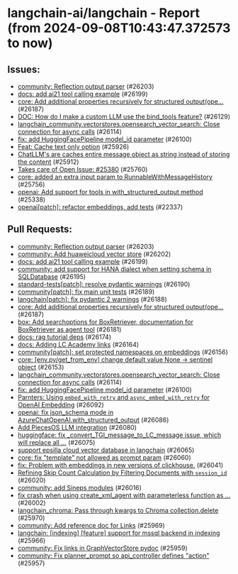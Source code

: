 # langchain-ai/langchain - Report (from 2024-09-08T10:43:47.372573 to now)

## Issues:
- [community: Reflection output parser](https://github.com/langchain-ai/langchain/pull/26203) (#26203)
- [docs: add ai21 tool calling example](https://github.com/langchain-ai/langchain/pull/26199) (#26199)
- [core: Add additional properties recursively for structured output(ope…](https://github.com/langchain-ai/langchain/pull/26187) (#26187)
- [DOC: How do I make a custom LLM use the bind_tools feature?](https://github.com/langchain-ai/langchain/issues/26129) (#26129)
- [langchain_community.vectorstores.opensearch_vector_search: Close connection for async calls](https://github.com/langchain-ai/langchain/pull/26114) (#26114)
- [fix: add HuggingFacePipeline model_id parameter](https://github.com/langchain-ai/langchain/pull/26100) (#26100)
- [Feat: Cache text only option](https://github.com/langchain-ai/langchain/pull/25926) (#25926)
- [ChatLLM's are caches entire message object as string instead of storing the content](https://github.com/langchain-ai/langchain/issues/25912) (#25912)
- [Takes care of Open Issue: #25380](https://github.com/langchain-ai/langchain/pull/25760) (#25760)
- [core: added an extra input param to RunnableWithMessageHistory](https://github.com/langchain-ai/langchain/pull/25756) (#25756)
- [openai: Add support for tools in with_structured_output method](https://github.com/langchain-ai/langchain/pull/25338) (#25338)
- [openai[patch]: refactor embeddings, add tests](https://github.com/langchain-ai/langchain/pull/22337) (#22337)

## Pull Requests:
- [community: Reflection output parser](https://github.com/langchain-ai/langchain/pull/26203) (#26203)
- [community: Add huaweicloud vector store](https://github.com/langchain-ai/langchain/pull/26202) (#26202)
- [docs: add ai21 tool calling example](https://github.com/langchain-ai/langchain/pull/26199) (#26199)
- [community: add support for HANA dialect when setting schema in SQLDatabase](https://github.com/langchain-ai/langchain/pull/26195) (#26195)
- [standard-tests[patch]: resolve pydantic warnings](https://github.com/langchain-ai/langchain/pull/26190) (#26190)
- [community[patch]: fix main unit tests](https://github.com/langchain-ai/langchain/pull/26189) (#26189)
- [langchain[patch]: fix pydantic 2 warnings](https://github.com/langchain-ai/langchain/pull/26188) (#26188)
- [core: Add additional properties recursively for structured output(ope…](https://github.com/langchain-ai/langchain/pull/26187) (#26187)
- [box: Add searchoptions for BoxRetriever, documentation for BoxRetriever as agent tool](https://github.com/langchain-ai/langchain/pull/26181) (#26181)
- [docs: rag tutorial deps](https://github.com/langchain-ai/langchain/pull/26174) (#26174)
- [docs: Adding LC Academy links](https://github.com/langchain-ai/langchain/pull/26164) (#26164)
- [community[patch]: set protected namespaces on embeddings](https://github.com/langchain-ai/langchain/pull/26156) (#26156)
- [core: [env.py/get_from_env] change default value None -> sentinel object](https://github.com/langchain-ai/langchain/pull/26153) (#26153)
- [langchain_community.vectorstores.opensearch_vector_search: Close connection for async calls](https://github.com/langchain-ai/langchain/pull/26114) (#26114)
- [fix: add HuggingFacePipeline model_id parameter](https://github.com/langchain-ai/langchain/pull/26100) (#26100)
- [Parnters: Using `embed_with_retry` and `async_embed_with_retry` for OpenAI Embedding](https://github.com/langchain-ai/langchain/pull/26092) (#26092)
- [openai: fix json_schema mode in AzureChatOpenAI.with_structured_output](https://github.com/langchain-ai/langchain/pull/26086) (#26086)
- [Add PiecesOS LLM integration](https://github.com/langchain-ai/langchain/pull/26080) (#26080)
- [huggingface: fix _convert_TGI_message_to_LC_message issue, which will replace all …](https://github.com/langchain-ai/langchain/pull/26075) (#26075)
- [support epsilla cloud vector database in langchain](https://github.com/langchain-ai/langchain/pull/26065) (#26065)
- [core: fix "template" not allowed as prompt param](https://github.com/langchain-ai/langchain/pull/26060) (#26060)
- [fix: Problem with embeddings in new versions of clickhouse.](https://github.com/langchain-ai/langchain/pull/26041) (#26041)
- [Refining Skip Count Calculation by Filtering Documents with `session_id`](https://github.com/langchain-ai/langchain/pull/26020) (#26020)
- [community: add Sineps modules](https://github.com/langchain-ai/langchain/pull/26016) (#26016)
- [fix crash when using create_xml_agent with parameterless function as …](https://github.com/langchain-ai/langchain/pull/26002) (#26002)
- [langchain_chroma: Pass through kwargs to Chroma collection.delete](https://github.com/langchain-ai/langchain/pull/25970) (#25970)
- [community: Add reference doc for Links](https://github.com/langchain-ai/langchain/pull/25969) (#25969)
- [langchain: [indexing] [feature] support for mssql backend in indexing](https://github.com/langchain-ai/langchain/pull/25966) (#25966)
- [community: Fix links in GraphVectorStore pydoc](https://github.com/langchain-ai/langchain/pull/25959) (#25959)
- [community: Fix planner_prompt so api_controller defines "action"](https://github.com/langchain-ai/langchain/pull/25957) (#25957)
